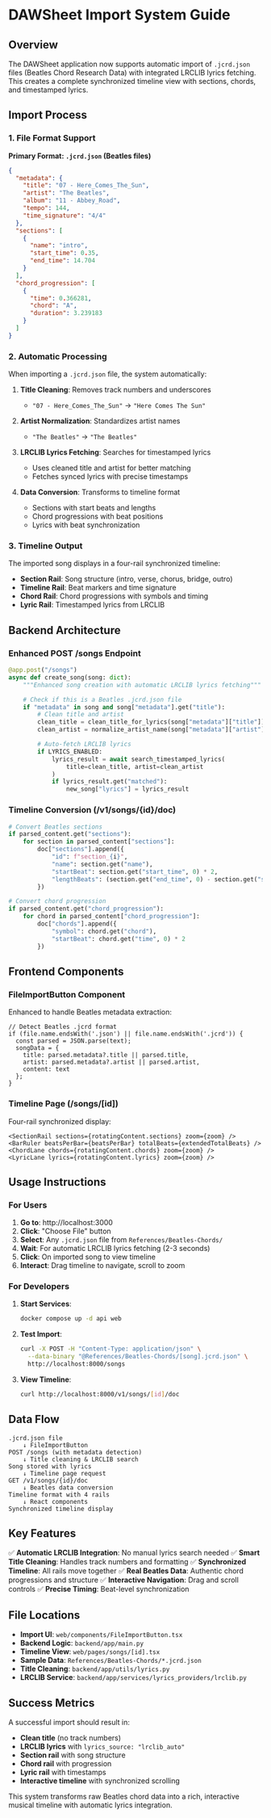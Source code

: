 # DAWSheet Import System Guide

## Overview

The DAWSheet application now supports automatic import of `.jcrd.json` files (Beatles Chord Research Data) with integrated LRCLIB lyrics fetching. This creates a complete synchronized timeline view with sections, chords, and timestamped lyrics.

## Import Process

### 1. File Format Support

**Primary Format: `.jcrd.json` (Beatles files)**
```json
{
  "metadata": {
    "title": "07 - Here_Comes_The_Sun",
    "artist": "The Beatles",
    "album": "11 - Abbey_Road",
    "tempo": 144,
    "time_signature": "4/4"
  },
  "sections": [
    {
      "name": "intro",
      "start_time": 0.35,
      "end_time": 14.704
    }
  ],
  "chord_progression": [
    {
      "time": 0.366281,
      "chord": "A",
      "duration": 3.239183
    }
  ]
}
```

### 2. Automatic Processing

When importing a `.jcrd.json` file, the system automatically:

1. **Title Cleaning**: Removes track numbers and underscores
   - `"07 - Here_Comes_The_Sun"` → `"Here Comes The Sun"`

2. **Artist Normalization**: Standardizes artist names
   - `"The Beatles"` → `"The Beatles"`

3. **LRCLIB Lyrics Fetching**: Searches for timestamped lyrics
   - Uses cleaned title and artist for better matching
   - Fetches synced lyrics with precise timestamps

4. **Data Conversion**: Transforms to timeline format
   - Sections with start beats and lengths
   - Chord progressions with beat positions
   - Lyrics with beat synchronization

### 3. Timeline Output

The imported song displays in a four-rail synchronized timeline:

- **Section Rail**: Song structure (intro, verse, chorus, bridge, outro)
- **Timeline Rail**: Beat markers and time signature
- **Chord Rail**: Chord progressions with symbols and timing
- **Lyric Rail**: Timestamped lyrics from LRCLIB

## Backend Architecture

### Enhanced POST /songs Endpoint

```python
@app.post("/songs")
async def create_song(song: dict):
    """Enhanced song creation with automatic LRCLIB lyrics fetching"""

    # Check if this is a Beatles .jcrd.json file
    if "metadata" in song and song["metadata"].get("title"):
        # Clean title and artist
        clean_title = clean_title_for_lyrics(song["metadata"]["title"])
        clean_artist = normalize_artist_name(song["metadata"]["artist"])

        # Auto-fetch LRCLIB lyrics
        if LYRICS_ENABLED:
            lyrics_result = await search_timestamped_lyrics(
                title=clean_title, artist=clean_artist
            )
            if lyrics_result.get("matched"):
                new_song["lyrics"] = lyrics_result
```

### Timeline Conversion (/v1/songs/{id}/doc)

```python
# Convert Beatles sections
if parsed_content.get("sections"):
    for section in parsed_content["sections"]:
        doc["sections"].append({
            "id": f"section_{i}",
            "name": section.get("name"),
            "startBeat": section.get("start_time", 0) * 2,
            "lengthBeats": (section.get("end_time", 0) - section.get("start_time", 0)) * 2
        })

# Convert chord progression
if parsed_content.get("chord_progression"):
    for chord in parsed_content["chord_progression"]:
        doc["chords"].append({
            "symbol": chord.get("chord"),
            "startBeat": chord.get("time", 0) * 2
        })
```

## Frontend Components

### FileImportButton Component

Enhanced to handle Beatles metadata extraction:

```tsx
// Detect Beatles .jcrd format
if (file.name.endsWith('.json') || file.name.endsWith('.jcrd')) {
  const parsed = JSON.parse(text);
  songData = {
    title: parsed.metadata?.title || parsed.title,
    artist: parsed.metadata?.artist || parsed.artist,
    content: text
  };
}
```

### Timeline Page (/songs/[id])

Four-rail synchronized display:

```tsx
<SectionRail sections={rotatingContent.sections} zoom={zoom} />
<BarRuler beatsPerBar={beatsPerBar} totalBeats={extendedTotalBeats} />
<ChordLane chords={rotatingContent.chords} zoom={zoom} />
<LyricLane lyrics={rotatingContent.lyrics} zoom={zoom} />
```

## Usage Instructions

### For Users

1. **Go to**: http://localhost:3000
2. **Click**: "Choose File" button
3. **Select**: Any `.jcrd.json` file from `References/Beatles-Chords/`
4. **Wait**: For automatic LRCLIB lyrics fetching (2-3 seconds)
5. **Click**: On imported song to view timeline
6. **Interact**: Drag timeline to navigate, scroll to zoom

### For Developers

1. **Start Services**:
   ```bash
   docker compose up -d api web
   ```

2. **Test Import**:
   ```bash
   curl -X POST -H "Content-Type: application/json" \
     --data-binary "@References/Beatles-Chords/[song].jcrd.json" \
     http://localhost:8000/songs
   ```

3. **View Timeline**:
   ```bash
   curl http://localhost:8000/v1/songs/[id]/doc
   ```

## Data Flow

```
.jcrd.json file
    ↓ FileImportButton
POST /songs (with metadata detection)
    ↓ Title cleaning & LRCLIB search
Song stored with lyrics
    ↓ Timeline page request
GET /v1/songs/{id}/doc
    ↓ Beatles data conversion
Timeline format with 4 rails
    ↓ React components
Synchronized timeline display
```

## Key Features

✅ **Automatic LRCLIB Integration**: No manual lyrics search needed
✅ **Smart Title Cleaning**: Handles track numbers and formatting
✅ **Synchronized Timeline**: All rails move together
✅ **Real Beatles Data**: Authentic chord progressions and structure
✅ **Interactive Navigation**: Drag and scroll controls
✅ **Precise Timing**: Beat-level synchronization

## File Locations

- **Import UI**: `web/components/FileImportButton.tsx`
- **Backend Logic**: `backend/app/main.py`
- **Timeline View**: `web/pages/songs/[id].tsx`
- **Sample Data**: `References/Beatles-Chords/*.jcrd.json`
- **Title Cleaning**: `backend/app/utils/lyrics.py`
- **LRCLIB Service**: `backend/app/services/lyrics_providers/lrclib.py`

## Success Metrics

A successful import should result in:
- **Clean title** (no track numbers)
- **LRCLIB lyrics** with `lyrics_source: "lrclib_auto"`
- **Section rail** with song structure
- **Chord rail** with progression
- **Lyric rail** with timestamps
- **Interactive timeline** with synchronized scrolling

This system transforms raw Beatles chord data into a rich, interactive musical timeline with automatic lyrics integration.
